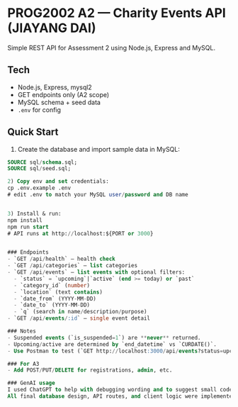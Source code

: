 # PROG2002 A2 — Charity Events API (JIAYANG DAI)

Simple REST API for Assessment 2 using Node.js, Express and MySQL.

## Tech
- Node.js, Express, mysql2
- GET endpoints only (A2 scope)
- MySQL schema + seed data
- `.env` for config

## Quick Start

1) Create the database and import sample data in MySQL:
```sql
SOURCE sql/schema.sql;
SOURCE sql/seed.sql;

2) Copy env and set credentials:
cp .env.example .env
# edit .env to match your MySQL user/password and DB name


3) Install & run:
npm install
npm run start
# API runs at http://localhost:${PORT or 3000}


### Endpoints
- `GET /api/health` – health check
- `GET /api/categories` – list categories
- `GET /api/events` – list events with optional filters:
  - `status` = `upcoming`|`active` (end >= today) or `past`
  - `category_id` (number)
  - `location` (text contains)
  - `date_from` (YYYY-MM-DD)
  - `date_to` (YYYY-MM-DD)
  - `q` (search in name/description/purpose)
- `GET /api/events/:id` – single event detail

### Notes
- Suspended events (`is_suspended=1`) are **never** returned.
- Upcoming/active are determined by `end_datetime` vs `CURDATE()`.
- Use Postman to test (`GET http://localhost:3000/api/events?status=upcoming`).

### For A3
- Add POST/PUT/DELETE for registrations, admin, etc.

### GenAI usage
I used ChatGPT to help with debugging wording and to suggest small code comments and error messages. 
All final database design, API routes, and client logic were implemented, tested and verified by myself.
